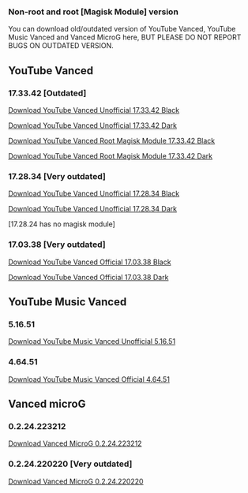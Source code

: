 
### Non-root and root [Magisk Module] version

You can download old/outdated version of YouTube Vanced, YouTube Music Vanced and Vanced MicroG here, BUT PLEASE DO NOT REPORT BUGS ON OUTDATED VERSION.

## YouTube Vanced

### 17.33.42 [Outdated]

[Download YouTube Vanced Unofficial 17.33.42 Black](https://github.com/cuynu/ytvanced/releases/download/17.33.42/YouTube.Vanced_17.33.42_Black_Universal.apk)

[Download YouTube Vanced Unofficial 17.33.42 Dark](https://github.com/cuynu/ytvanced/releases/download/17.33.42/YouTube.Vanced_17.33.42_Dark_Universal.apk)

[Download YouTube Vanced Root Magisk Module 17.33.42 Black](https://github.com/cuynu/ytvanced/releases/download/17.33.42/YouTube.Vanced_17.33.42_Black_Root_MagiskModules.zip)

[Download YouTube Vanced Root Magisk Module 17.33.42 Dark](https://github.com/cuynu/ytvanced/releases/download/17.33.42/YouTube.Vanced_17.33.42_Black_Root_MagiskModules.zip)

### 17.28.34 [Very outdated]

[Download YouTube Vanced Unofficial 17.28.34 Black](https://github.com/cuynu/ytvanced/releases/download/17.28.34/YouTube_Vanced_17.28.34_Black_Universal.apk)

[Download YouTube Vanced Unofficial 17.28.34 Dark](https://github.com/cuynu/ytvanced/releases/download/17.28.34/YouTube_Vanced_17.28.34_Dark_Universal.apk)

[17.28.24 has no magisk module]

### 17.03.38 [Very outdated]

[Download YouTube Vanced Official 17.03.38 Black](https://github.com/cuynu/ytvanced/releases/download/17.03.38/YouTube.Vanced_17.03.38_Black.apk)

[Download YouTube Vanced Official 17.03.38 Dark](https://github.com/cuynu/ytvanced/releases/download/17.03.38/YouTube_Vanced_17.03.38_Dark.apk)

## YouTube Music Vanced

### 5.16.51

[Download YouTube Music Vanced Unofficial 5.16.51](https://github.com/cuynu/ytvanced/releases/download/17.28.34/YouTube_Music_5.16.51_Universal.apk)

### 4.64.51

[Download YouTube Music Vanced Official 4.64.51](https://github.com/cuynu/ytvanced/releases/download/17.03.38/YouTube_Music_v4.64.51.apk)

## Vanced microG 

### 0.2.24.223212

[Download Vanced MicroG 0.2.24.223212](https://github.com/cuynu/ytvanced/releases/download/17.03.38/Vanced.microG_0.2.25.223212.apk)

### 0.2.24.220220 [Very outdated]

[Download Vanced MicroG 0.2.24.220220](https://github.com/cuynu/ytvanced/releases/download/17.03.38/Vanced.microG_0.2.24.220220.apk)
